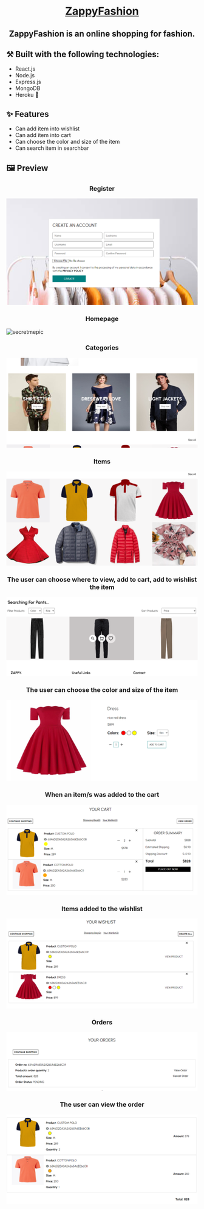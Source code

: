<h1 align="center"><a href='http://zappyfashion.herokuapp.com/' target='_blank' rel='noreferrer'>ZappyFashion</a></h1>

<h2 align="center">ZappyFashion is an online shopping for fashion.</h2>

## ⚒️ Built with the following technologies:

<ul>
    <li>React.js</li>
    <li>Node.js</li>
    <li>Express.js</li>
    <li>MongoDB</li>
    <li>Heroku 🚀</li>
</ul>

## ✨ Features

<ul>
    <li>Can add item into wishlist</li>
    <li>Can add item into cart</li>
    <li>Can choose the color and size of the item</li>
    <li>Can search item in searchbar</li>
</ul>

## 🖼️ Preview

<h3 align="center">Register</h3>
<img src="./public/images/register.png" alt="secretmepic"></img>
<br>
<h3 align="center">Homepage</h3>
<img src="./public/og.png" alt="secretmepic"></img>
<br>
<h3 align="center">Categories</h3>
<img src="./public/images/categories.png" alt="secretmepic"></img>
<br>
<h3 align="center">Items</h3>
<img src="./public/images/clothes.png" alt="secretmepic"></img>
<br>
<h3 align="center">The user can choose where to view, add to cart, add to wishlist the item</h3>
<img src="./public/images/search.png" alt="secretmepic"></img>
<br>
<h3 align="center">The user can choose the color and size of the item</h3>
<img src="./public/images/item.png" alt="secretmepic"></img>
<br>
<h3 align="center">When an item/s was added to the cart</h3>
<img src="./public/images/order.png" alt="secretmepic"></img>
<br>
<h3 align="center">Items added to the wishlist</h3>
<img src="./public/images/wishlist.png" alt="secretmepic"></img>
<br>
<h3 align="center">Orders</h3>
<img src="./public/images/order2.png" alt="secretmepic"></img>
<br>
<h3 align="center">The user can view the order</h3>
<img src="./public/images/vieworder.png" alt="secretmepic"></img>
<br>

